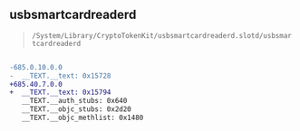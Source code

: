 ## usbsmartcardreaderd

> `/System/Library/CryptoTokenKit/usbsmartcardreaderd.slotd/usbsmartcardreaderd`

```diff

-685.0.10.0.0
-  __TEXT.__text: 0x15728
+685.40.7.0.0
+  __TEXT.__text: 0x15794
   __TEXT.__auth_stubs: 0x640
   __TEXT.__objc_stubs: 0x2d20
   __TEXT.__objc_methlist: 0x1480

```
